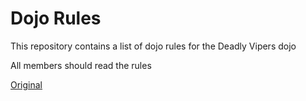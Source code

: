 Dojo Rules
==========

This repository contains a list of dojo rules for the Deadly Vipers dojo

All members should read the rules

[Original](https://github.com/deadlyvipers)

